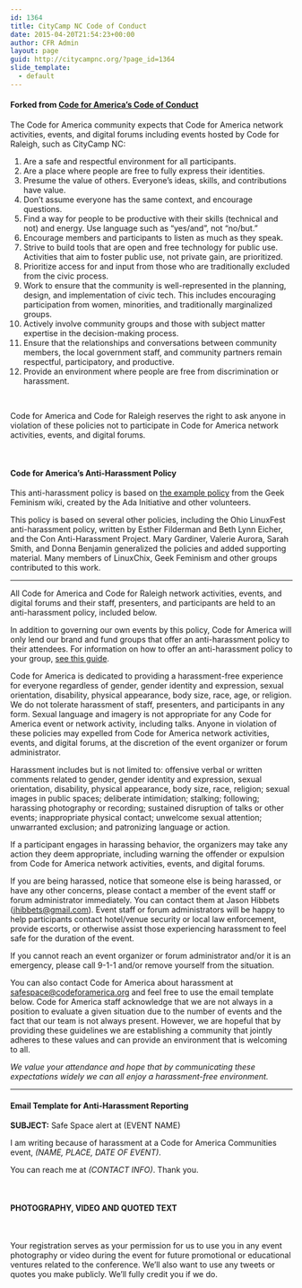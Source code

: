 ```yaml
---
id: 1364
title: CityCamp NC Code of Conduct
date: 2015-04-20T21:54:23+00:00
author: CFR Admin
layout: page
guid: http://citycampnc.org/?page_id=1364
slide_template:
  - default
---
```

#### Forked from [Code for America&#8217;s Code of Conduct](https://github.com/codeforamerica/codeofconduct#code-for-americas-anti-harassment-policy)

The Code for America community expects that Code for America network activities, events, and digital forums including events hosted by Code for Raleigh, such as CityCamp NC:

<ol class="task-list">
  <li>
    Are a safe and respectful environment for all participants.
  </li>
  <li>
    Are a place where people are free to fully express their identities.
  </li>
  <li>
    Presume the value of others. Everyone’s ideas, skills, and contributions have value.
  </li>
  <li>
    Don’t assume everyone has the same context, and encourage questions.
  </li>
  <li>
    Find a way for people to be productive with their skills (technical and not) and energy. Use language such as “yes/and”, not “no/but.”
  </li>
  <li>
    Encourage members and participants to listen as much as they speak.
  </li>
  <li>
    Strive to build tools that are open and free technology for public use. Activities that aim to foster public use, not private gain, are prioritized.
  </li>
  <li>
    Prioritize access for and input from those who are traditionally excluded from the civic process.
  </li>
  <li>
    Work to ensure that the community is well-represented in the planning, design, and implementation of civic tech. This includes encouraging participation from women, minorities, and traditionally marginalized groups.
  </li>
  <li>
    Actively involve community groups and those with subject matter expertise in the decision-making process.
  </li>
  <li>
    Ensure that the relationships and conversations between community members, the local government staff, and community partners remain respectful, participatory, and productive.
  </li>
  <li>
    Provide an environment where people are free from discrimination or harassment.
  </li>
</ol>

&nbsp;

Code for America and Code for Raleigh reserves the right to ask anyone in violation of these policies not to participate in Code for America network activities, events, and digital forums.

&nbsp;

#### Code for America&#8217;s Anti-Harassment Policy

This anti-harassment policy is based on [the example policy](http://geekfeminism.wikia.com/wiki/Conference_anti-harassment/Policy) from the Geek Feminism wiki, created by the Ada Initiative and other volunteers.

This policy is based on several other policies, including the Ohio LinuxFest anti-harassment policy, written by Esther Filderman and Beth Lynn Eicher, and the Con Anti-Harassment Project. Mary Gardiner, Valerie Aurora, Sarah Smith, and Donna Benjamin generalized the policies and added supporting material. Many members of LinuxChix, Geek Feminism and other groups contributed to this work.

* * *

All Code for America and Code for Raleigh network activities, events, and digital forums and their staff, presenters, and participants are held to an anti-harassment policy, included below.

In addition to governing our own events by this policy, Code for America will only lend our brand and fund groups that offer an anti-harassment policy to their attendees. For information on how to offer an anti-harassment policy to your group, [see this guide](https://docs.google.com/a/codeforamerica.org/document/d/1Zg2FDt7awgfCmdcbzMwKHMb1A7KDOhs_z7ibCb3TLLQ/edit).

Code for America is dedicated to providing a harassment-free experience for everyone regardless of gender, gender identity and expression, sexual orientation, disability, physical appearance, body size, race, age, or religion. We do not tolerate harassment of staff, presenters, and participants in any form. Sexual language and imagery is not appropriate for any Code for America event or network activity, including talks. Anyone in violation of these policies may expelled from Code for America network activities, events, and digital forums, at the discretion of the event organizer or forum administrator.

Harassment includes but is not limited to: offensive verbal or written comments related to gender, gender identity and expression, sexual orientation, disability, physical appearance, body size, race, religion; sexual images in public spaces; deliberate intimidation; stalking; following; harassing photography or recording; sustained disruption of talks or other events; inappropriate physical contact; unwelcome sexual attention; unwarranted exclusion; and patronizing language or action.

If a participant engages in harassing behavior, the organizers may take any action they deem appropriate, including warning the offender or expulsion from Code for America network activities, events, and digital forums.

If you are being harassed, notice that someone else is being harassed, or have any other concerns, please contact a member of the event staff or forum administrator immediately. You can contact them at Jason Hibbets (jhibbets@gmail.com). Event staff or forum administrators will be happy to help participants contact hotel/venue security or local law enforcement, provide escorts, or otherwise assist those experiencing harassment to feel safe for the duration of the event.

If you cannot reach an event organizer or forum administrator and/or it is an emergency, please call 9-1-1 and/or remove yourself from the situation.

You can also contact Code for America about harassment at <safespace@codeforamerica.org> and feel free to use the email template below. Code for America staff acknowledge that we are not always in a position to evaluate a given situation due to the number of events and the fact that our team is not always present. However, we are hopeful that by providing these guidelines we are establishing a community that jointly adheres to these values and can provide an environment that is welcoming to all.

_We value your attendance and hope that by communicating these expectations widely we can all enjoy a harassment-free environment._

* * *

#### Email Template for Anti-Harassment Reporting

**SUBJECT:** Safe Space alert at (EVENT NAME)

I am writing because of harassment at a Code for America Communities event, _(NAME, PLACE, DATE OF EVENT)_.

You can reach me at _(CONTACT INFO)_. Thank you.

&nbsp;

#### PHOTOGRAPHY, VIDEO AND QUOTED TEXT

&nbsp;

<p class="p2">
  <span class="s1">Your registration serves as your permission for us to use you in any event photography or video during the event for future promotional or educational ventures related to the conference. We’ll also want to use any tweets or quotes you make publicly. We’ll fully credit you if we do. </span>
</p>

&nbsp;